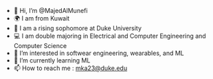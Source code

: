 - 👋 Hi, I’m @MajedAlMunefi
- 🌍 I am from Kuwait
- 👿 I am a rising sophomore at Duke University
- 💻 I am double majoring in Electrical and Computer Engineering and Computer Science
- 👀 I’m interested in softwear engineering, wearables, and ML
- 🌱 I’m currently learning ML
- 📫 How to reach me : mka23@duke.edu

<!---
MajedAlMunefi/MajedAlMunefi is a ✨ special ✨ repository because its `README.md` (this file) appears on your GitHub profile.
You can click the Preview link to take a look at your changes.
--->
